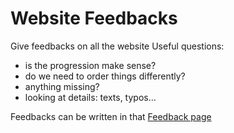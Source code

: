 # Website Feedbacks

Give feedbacks on all the website
Useful questions: 

- is the progression make sense?
- do we need to order things differently?
- anything missing?
- looking at details: texts, typos…

Feedbacks can be written in that [Feedback page](Website%20Feedbacks%20bdd395094ed44e91b66d6f40afbfa2b3.md)